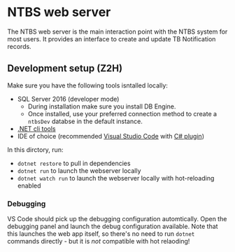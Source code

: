 # NTBS web server
The NTBS web server is the main interaction point with the NTBS system for most users. It provides an interface to create and update TB Notification records.

## Development setup (Z2H)
Make sure you have the following tools isntalled locally:
  * SQL Server 2016 (developer mode)
    * During installation make sure you install DB Engine.
    * Once installed, use your preferred connection method to create a `ntbsDev` databse in the default instance.
  * [.NET cli tools](https://dotnet.microsoft.com/download)
  * IDE of choice (recommended [Visual Studio Code](https://code.visualstudio.com/download) with [C# plugin](https://marketplace.visualstudio.com/items?itemName=ms-vscode.csharp))

In this dirctory, run:
- `dotnet restore` to pull in dependencies
- `dotnet run` to launch the webserver locally
- `dotnet watch run` to launch the webserver locally with hot-reloading enabled

### Debugging
VS Code should pick up the debugging configuration automtically. Open the debugging panel and launch the debug configuration available. Note that this launches the web app itself, so there's no need to run `dotnet` commands directly - but it is *not* compatible with hot relaoding!